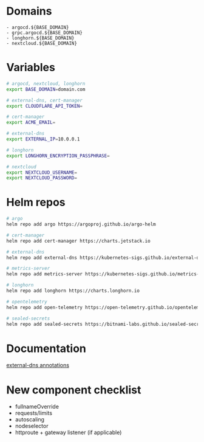 # Domains
```
- argocd.${BASE_DOMAIN}
- grpc.argocd.${BASE_DOMAIN}
- longhorn.${BASE_DOMAIN}
- nextcloud.${BASE_DOMAIN}
```

# Variables
```bash
# argocd, nextcloud, longhorn
export BASE_DOMAIN=domain.com

# external-dns, cert-manager
export CLOUDFLARE_API_TOKEN=

# cert-manager
export ACME_EMAIL=

# external-dns
export EXTERNAL_IP=10.0.0.1

# longhorn
export LONGHORN_ENCRYPTION_PASSPHRASE=

# nextcloud
export NEXTCLOUD_USERNAME=
export NEXTCLOUD_PASSWORD=
```

# Helm repos
```bash
# argo
helm repo add argo https://argoproj.github.io/argo-helm

# cert-manager
helm repo add cert-manager https://charts.jetstack.io

# external-dns
helm repo add external-dns https://kubernetes-sigs.github.io/external-dns/

# metrics-server
helm repo add metrics-server https://kubernetes-sigs.github.io/metrics-server/

# longhorn
helm repo add longhorn https://charts.longhorn.io

# opentelemetry
helm repo add open-telemetry https://open-telemetry.github.io/opentelemetry-helm-charts

# sealed-secrets
helm repo add sealed-secrets https://bitnami-labs.github.io/sealed-secrets
```

# Documentation
[external-dns annotations](https://github.com/kubernetes-sigs/external-dns/blob/master/docs/annotations/annotations.md)

# New component checklist
- fullnameOverride
- requests/limits
- autoscaling
- nodeselector
- httproute + gateway listener (if applicable)